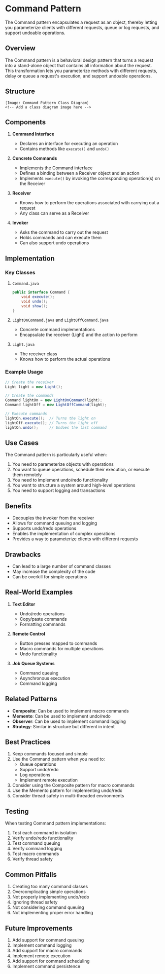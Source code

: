 # Command Pattern

The Command pattern encapsulates a request as an object, thereby letting you parameterize clients with different requests, queue or log requests, and support undoable operations.

## Overview

The Command pattern is a behavioral design pattern that turns a request into a stand-alone object that contains all information about the request. This transformation lets you parameterize methods with different requests, delay or queue a request's execution, and support undoable operations.

## Structure

```
[Image: Command Pattern Class Diagram]
<!-- Add a class diagram image here -->
```

## Components

1. **Command Interface**
   - Declares an interface for executing an operation
   - Contains methods like `execute()` and `undo()`

2. **Concrete Commands**
   - Implements the Command interface
   - Defines a binding between a Receiver object and an action
   - Implements `execute()` by invoking the corresponding operation(s) on the Receiver

3. **Receiver**
   - Knows how to perform the operations associated with carrying out a request
   - Any class can serve as a Receiver

4. **Invoker**
   - Asks the command to carry out the request
   - Holds commands and can execute them
   - Can also support undo operations

## Implementation

### Key Classes

1. `Command.java`
   ```java
   public interface Command {
       void execute();
       void undo();
       void show();
   }
   ```

2. `LightOnCommand.java` and `LightOffCommand.java`
   - Concrete command implementations
   - Encapsulate the receiver (Light) and the action to perform

3. `Light.java`
   - The receiver class
   - Knows how to perform the actual operations

### Example Usage

```java
// Create the receiver
Light light = new Light();

// Create the commands
Command lightOn = new LightOnCommand(light);
Command lightOff = new LightOffCommand(light);

// Execute commands
lightOn.execute();  // Turns the light on
lightOff.execute(); // Turns the light off
lightOn.undo();     // Undoes the last command
```

## Use Cases

The Command pattern is particularly useful when:
1. You need to parameterize objects with operations
2. You want to queue operations, schedule their execution, or execute them remotely
3. You need to implement undo/redo functionality
4. You want to structure a system around high-level operations
5. You need to support logging and transactions

## Benefits

- Decouples the invoker from the receiver
- Allows for command queuing and logging
- Supports undo/redo operations
- Enables the implementation of complex operations
- Provides a way to parameterize clients with different requests

## Drawbacks

- Can lead to a large number of command classes
- May increase the complexity of the code
- Can be overkill for simple operations

## Real-World Examples

1. **Text Editor**
   - Undo/redo operations
   - Copy/paste commands
   - Formatting commands

2. **Remote Control**
   - Button presses mapped to commands
   - Macro commands for multiple operations
   - Undo functionality

3. **Job Queue Systems**
   - Command queuing
   - Asynchronous execution
   - Command logging

## Related Patterns

- **Composite**: Can be used to implement macro commands
- **Memento**: Can be used to implement undo/redo
- **Observer**: Can be used to implement command logging
- **Strategy**: Similar in structure but different in intent

## Best Practices

1. Keep commands focused and simple
2. Use the Command pattern when you need to:
   - Queue operations
   - Support undo/redo
   - Log operations
   - Implement remote execution
3. Consider using the Composite pattern for macro commands
4. Use the Memento pattern for implementing undo/redo
5. Consider thread safety in multi-threaded environments

## Testing

When testing Command pattern implementations:
1. Test each command in isolation
2. Verify undo/redo functionality
3. Test command queuing
4. Verify command logging
5. Test macro commands
6. Verify thread safety

## Common Pitfalls

1. Creating too many command classes
2. Overcomplicating simple operations
3. Not properly implementing undo/redo
4. Ignoring thread safety
5. Not considering command queuing
6. Not implementing proper error handling

## Future Improvements

1. Add support for command queuing
2. Implement command logging
3. Add support for macro commands
4. Implement remote execution
5. Add support for command scheduling
6. Implement command persistence 